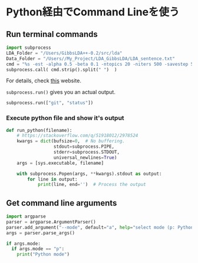 # Python経由でCommand Lineを使う

## Run terminal commands

```python
import subprocess
LDA_Folder = "/Users/GibbsLDA++-0.2/src/lda"
Data_Folder = "/Users//My_Project/LDA_GibbsLDA/LDA_sentence.txt"
cmd = "%s -est -alpha 0.5 -beta 0.1 -ntopics 20 -niters 500 -savestep 500 -twords 20 -dfile %s" % (LDA_Folder, Data_Folder )
subprocess.call( cmd.strip().split(" ")  )
```

For details, check [this](http://takuya-1st.hatenablog.jp/entry/2014/08/23/022031) website.

`subprocess.run()` gives you an actual output.
```py
subprocess.run(["git", "status"])
```

### Execute python file and show it's output
```py
def run_python(filename):
    # https://stackoverflow.com/q/51918012/2978524
    kwargs = dict(bufsize=0,  # No buffering.
                  stdout=subprocess.PIPE,
                  stderr=subprocess.STDOUT,
                  universal_newlines=True)
    args = [sys.executable, filename]

    with subprocess.Popen(args, **kwargs).stdout as output:
        for line in output:
            print(line, end='')  # Process the output
```

## Get command line arguments
```py
import argparse
parser = argparse.ArgumentParser()
parser.add_argument("--mode", default="a", help="select mode (p: Python only, s: Sphinx only)")
args = parser.parse_args()

if args.mode:
  if args.mode == "p":
    print("Python mode")
```

